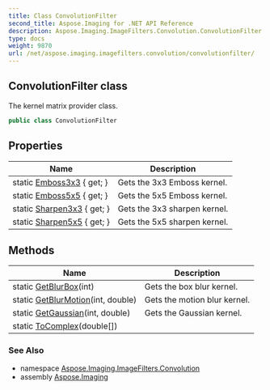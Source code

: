 ```yaml
---
title: Class ConvolutionFilter
second_title: Aspose.Imaging for .NET API Reference
description: Aspose.Imaging.ImageFilters.Convolution.ConvolutionFilter class. The kernel matrix provider class
type: docs
weight: 9870
url: /net/aspose.imaging.imagefilters.convolution/convolutionfilter/
---
```

## ConvolutionFilter class

The kernel matrix provider class.

```csharp
public class ConvolutionFilter
```

## Properties

| Name | Description |
| --- | --- |
| static [Emboss3x3](../../aspose.imaging.imagefilters.convolution/convolutionfilter/emboss3x3/) { get; } | Gets the 3x3 Emboss kernel. |
| static [Emboss5x5](../../aspose.imaging.imagefilters.convolution/convolutionfilter/emboss5x5/) { get; } | Gets the 5x5 Emboss kernel. |
| static [Sharpen3x3](../../aspose.imaging.imagefilters.convolution/convolutionfilter/sharpen3x3/) { get; } | Gets the 3x3 sharpen kernel. |
| static [Sharpen5x5](../../aspose.imaging.imagefilters.convolution/convolutionfilter/sharpen5x5/) { get; } | Gets the 5x5 sharpen kernel. |

## Methods

| Name | Description |
| --- | --- |
| static [GetBlurBox](../../aspose.imaging.imagefilters.convolution/convolutionfilter/getblurbox/)(int) | Gets the box blur kernel. |
| static [GetBlurMotion](../../aspose.imaging.imagefilters.convolution/convolutionfilter/getblurmotion/)(int, double) | Gets the motion blur kernel. |
| static [GetGaussian](../../aspose.imaging.imagefilters.convolution/convolutionfilter/getgaussian/)(int, double) | Gets the Gaussian kernel. |
| static [ToComplex](../../aspose.imaging.imagefilters.convolution/convolutionfilter/tocomplex/)(double[]) |  |

### See Also

* namespace [Aspose.Imaging.ImageFilters.Convolution](../../aspose.imaging.imagefilters.convolution/)
* assembly [Aspose.Imaging](../../)


